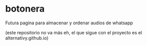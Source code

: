 # botonera
Futura pagina para almacenar y ordenar audios de whatsapp

(este repositorio no va más eh, el que sigue con el proyecto es el alternativy.github.io)
